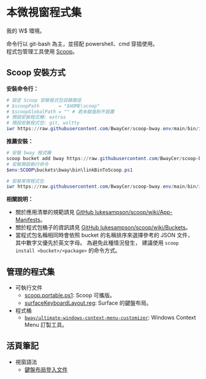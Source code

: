 本微視窗程式集
=======


我的 W$ 環境。

命令行以 git-bash 為主，並搭配 powershell、cmd 穿插使用。<br>
程式包管理工具使用 [Scoop](https://scoop.sh)。



## Scoop 安裝方式


**安裝命令行：**

```ps1
# 設定 Scoop 安裝程式包目錄路徑
# $scoopPath       = "$HOME\scoop"
# $scoopGlobalPath = "" # 若未賦值則不設置
# 預設安裝程式桶: extras
# 預設安裝程式包: git, wsltty
iwr https://raw.githubusercontent.com/BwayCer/scoop-bway.env/main/bin/installTerminal.ps1 | iex
```


**推薦安裝：**

```ps1
# 安裝 bway 程式桶
scoop bucket add bway https://raw.githubusercontent.com/BwayCer/scoop-bway.env
# 安裝預設執行命令
$env:SCOOP\buckets\bway\bin\linkBinToScoop.ps1

# 安裝常用程式包
iwr https://raw.githubusercontent.com/BwayCer/scoop-bway.env/main/bin/installCommonPackages.ps1 | iex
```


**相關說明：**

  * 關於應用清單的規範請見 [GitHub lukesampson/scoop/wiki/App-Manifests](https://github.com/lukesampson/scoop/wiki/App-Manifests)。
  * 關於程式包桶子的資訊請見 [GitHub lukesampson/scoop/wiki/Buckets](https://github.com/lukesampson/scoop/wiki/Buckets)。
  * 當程式包名稱相同時會依照 bucket 的名稱排序來選擇參考的 JSON 文件，
    其中數字又優先於英文字母。
    為避免此種情況發生，
    建議使用 `scoop install <bucket>/<package>` 的命令方式。



## 管理的程式集


* 可執行文件
  * [scoop.portable.ps1](./bin/scoop.portable.ps1): Scoop 可攜版。
  * [surfaceKeyboardLayout.reg](./bin/surfaceKeyboardLayout.reg): Surface 的鍵盤布局。
* 程式桶
  * [`bway/ultimate-windows-context-menu-customizer`](./looseLeaf/bucket/ultimate-windows-context-menu-customizer.md): Windows Context Menu 訂製工具。



## 活頁筆記


* 視窗語法
  * [鍵盤布局登入文件](./looseLeaf/windowsCode/keyboardLayoutRegistry.md)

